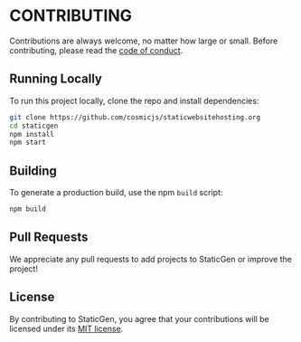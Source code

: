# CONTRIBUTING

Contributions are always welcome, no matter how large or small. Before contributing, please read the
[code of conduct](CODE_OF_CONDUCT.md).

## Running Locally

To run this project locally, clone the repo and install dependencies:

```sh
git clone https://github.com/cosmicjs/staticwebsitehosting.org
cd staticgen
npm install
npm start
```

## Building

To generate a production build, use the npm `build` script:

```sh
npm build
```

## Pull Requests

We appreciate any pull requests to add projects to StaticGen or improve the project!

## License

By contributing to StaticGen, you agree that your contributions will be licensed
under its [MIT license](LICENSE).

